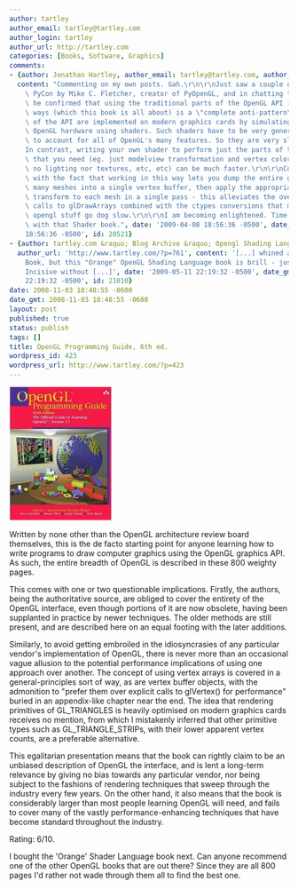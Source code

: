 ```yaml
---
author: tartley
author_email: tartley@tartley.com
author_login: tartley
author_url: http://tartley.com
categories: [Books, Software, Graphics]
comments:
- {author: Jonathan Hartley, author_email: tartley@tartley.com, author_url: 'http://tartley.com',
  content: "Commenting on my own posts. Gah.\r\n\r\nJust saw a couple of talks at\
    \ PyCon by Mike C. Fletcher, creator of PyOpenGL, and in chatting to him afterwards\
    \ he confirmed that using the traditional parts of the OpenGL API in traditional\
    \ ways (which this book is all about) is a \"complete anti-pattern\". These parts\
    \ of the API are implemented on modern graphics cards by simulating the traditional\
    \ OpenGL hardware using shaders. Such shaders have to be very general-purpose,\
    \ to account for all of OpenGL's many features. So they are very slow.\r\n\r\n\
    In contrast, writing your own shader to perform just the parts of the pipeline\
    \ that you need (eg. just modelview transformation and vertex color interpolation,\
    \ no lighting nor textures, etc, etc) can be much faster.\r\n\r\nCombine this\
    \ with the fact that working in this way lets you dump the entire geometry of\
    \ many meshes into a single vertex buffer, then apply the appropriate modelview\
    \ transform to each mesh in a single pass - this alleviates the overhead of multiple\
    \ calls to glDrawArrays combined with the ctypes conversions that make Python\
    \ opengl stuff go dog slow.\r\n\r\nI am becoming enlightened. Time to press on\
    \ with that Shader book.", date: '2009-04-08 18:56:36 -0500', date_gmt: '2009-04-08
    18:56:36 -0500', id: 20521}
- {author: tartley.com &raquo; Blog Archive &raquo; Opengl Shading Language, author_email: '',
  author_url: 'http://www.tartley.com/?p=761', content: '[...] whined about the Red
    Book, but this "Orange" OpenGL Shading Language book is brill - just what I needed.
    Incisive without [...]', date: '2009-05-11 22:19:32 -0500', date_gmt: '2009-05-11
    22:19:32 -0500', id: 21010}
date: 2008-11-03 18:48:55 -0600
date_gmt: 2008-11-03 18:48:55 -0600
layout: post
published: true
status: publish
tags: []
title: OpenGL Programming Guide, 6th ed.
wordpress_id: 423
wordpress_url: http://www.tartley.com/?p=423
---
```


![](/assets/2008/10/opengl-programming-guide.jpg "opengl-programming-guide")

Written by none other
than the OpenGL architecture review board themselves, this is the de
facto starting point for anyone learning how to write programs to draw
computer graphics using the OpenGL graphics API. As such, the entire
breadth of OpenGL is described in these 800 weighty pages.

This comes with one or two questionable implications. Firstly, the
authors, being the authoritative source, are obliged to cover the
entirety of the OpenGL interface, even though portions of it are now
obsolete, having been supplanted in practice by newer techniques. The
older methods are still present, and are described here on an equal
footing with the later additions.

Similarly, to avoid getting embroiled in the idiosyncrasies of any
particular vendor's implementation of OpenGL, there is never more than
an occasional vague allusion to the potential performance implications
of using one approach over another. The concept of using vertex arrays
is covered in a general-principles sort of way, as are vertex buffer
objects, with the admonition to "prefer them over explicit calls to
glVertex() for performance" buried in an appendix-like chapter near the
end. The idea that rendering primitives of GL\_TRIANGLES is heavily
optimised on modern graphics cards receives no mention, from which I
mistakenly inferred that other primitive types such as
GL\_TRIANGLE\_STRIPs, with their lower apparent vertex counts, are a
preferable alternative.

This egalitarian presentation means that the book can rightly claim to
be an unbiased description of OpenGL the interface, and is lent a
long-term relevance by giving no bias towards any particular vendor, nor
being subject to the fashions of rendering techniques that sweep through
the industry every few years. On the other hand, it also means that the
book is considerably larger than most people learning OpenGL will need,
and fails to cover many of the vastly performance-enhancing techniques
that have become standard throughout the industry.

Rating: 6/10.

I bought the 'Orange' Shader Language book next. Can anyone recommend
one of the other OpenGL books that are out there? Since they are all 800
pages I'd rather not wade through them all to find the best one.
